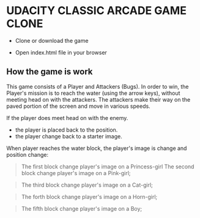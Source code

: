 # UDACITY CLASSIC ARCADE GAME CLONE 

- Clone or download the game

- Open index.html file in your browser

## How the game is work
This game consists of a Player and Attackers (Bugs). In order to win, the Player's mission is to reach the water (using the arrow keys), without meeting head on with the attackers. The attackers make their way on the paved portion of the screen and move in various speeds.

If the player does meet head on with the enemy.
- the player is placed back to the position.
- the player change back to a starter image.

When player reaches the water block, the player's image is change and position change:
>The first block change player's image on a Princess-girl
>The second block change player's image on a Pink-girl;

> The third block change player's image on a Cat-girl;

> The forth block change player's image on a Horn-girl;

>The fifth block change player's image on a Boy;
